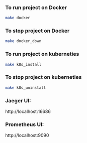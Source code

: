 ### To run project on Docker
```bash
make docker
```

### To stop project on Docker
```bash
make docker_down
```

### To run project on kuberneties
```bash
make k8s_install
```

### To stop project on kuberneties
```bash
make k8s_uninstall
```

### Jaeger UI:

http://localhost:16686

### Prometheus UI:

http://localhost:9090